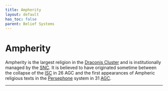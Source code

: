 ```yaml
---
title: Ampherity
layout: default
has_toc: false
parent: Belief Systems
---
```


# Ampherity
Ampherity is the largest religion in the [Draconis Cluster] and is institutionally managed by the [SNC]. It is believed to have originated sometime between the collapse of the [ISC] in 26 AGC and the first appearances of Ampheric religious texts in the [Persephone] system in 31 [AGC].

----

[SNC]: ../../factions/snc.html
[ISC]: ../../factions/isc.html

[Draconis Cluster]: ../../systems/

[Persephone]: ../../systems/persephone/

[BGC]: ../../history/#history
[AGC]: ../../history/#history
